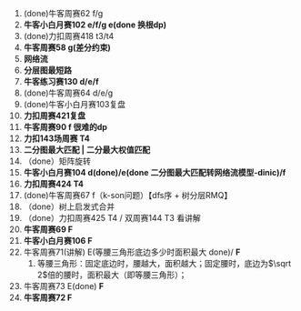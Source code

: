 1. (done)牛客周赛62 f/g 
2. **牛客小白月赛102 e/f/g  e(done 换根dp)**
3. (done)力扣周赛418 t3/t4
4. **牛客周赛58 g(差分约束)**
5. **网络流**
6. **分层图最短路**
7. **牛客练习赛130 d/e/f**
8. (done)牛客周赛64 d/e/g 
9. (done)牛客小白月赛103复盘
10. **力扣周赛421复盘**
11. **牛客周赛90  f 很难的dp**
12. **力扣143场周赛 T4**
13. **二分图最大匹配 | 二分最大权值匹配**
14. （done）矩阵旋转
15. **牛客小白月赛104 d(done)/e(done 二分图最大匹配转网络流模型-dinic)/f**
16. **力扣周赛424 T4**
17. (done)牛客周赛67 f（k-son问题）【dfs序 + 树分层RMQ】
18. （done）树上启发式合并
19. （done）力扣周赛425 T4 / 双周赛144 T3 看讲解
20. **牛客周赛69 F**
21. **牛客小白月赛106 F**
22. 牛客周赛71(讲解) E(等腰三角形底边多少时面积最大 done)/ **F** 
    1. 等腰三角形：固定底边时，腰越大，面积越大；固定腰时，底边为$\sqrt 2$倍的腰时，面积最大（即等腰三角形）；
23. 牛客周赛73 E(done)  **F**
24. **牛客周赛72 F**
